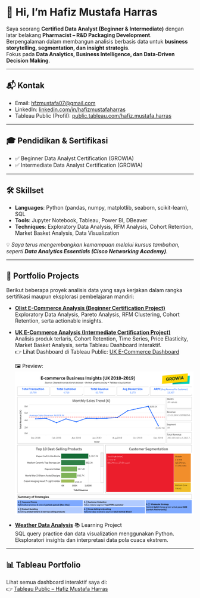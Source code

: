 # 👋 Hi, I’m Hafiz Mustafa Harras  

Saya seorang **Certified Data Analyst (Beginner & Intermediate)** dengan latar belakang **Pharmacist – R&D Packaging Development**.  
Berpengalaman dalam membangun analisis berbasis data untuk **business storytelling, segmentation, dan insight strategis**.  
Fokus pada **Data Analytics, Business Intelligence, dan Data-Driven Decision Making**.  

---

## 📬 Kontak  
- Email: hfzmustafa07@gmail.com  
- LinkedIn: [linkedin.com/in/hafizmustafaharras](https://www.linkedin.com/in/hafiz-mustafa-harras-62914b56)  
- Tableau Public (Profil): [public.tableau.com/hafiz.mustafa.harras](https://public.tableau.com/app/profile/hafiz.mustafa.harras/vizzes)  

---

## 🎓 Pendidikan & Sertifikasi  
- ✅ Beginner Data Analyst Certification (GROWIA)  
- ✅ Intermediate Data Analyst Certification (GROWIA)  

---

## 🛠️ Skillset  
- **Languages**: Python (pandas, numpy, matplotlib, seaborn, scikit-learn), SQL  
- **Tools**: Jupyter Notebook, Tableau, Power BI, DBeaver  
- **Techniques**: Exploratory Data Analysis, RFM Analysis, Cohort Retention, Market Basket Analysis, Data Visualization  

💡 *Saya terus mengembangkan kemampuan melalui kursus tambahan, seperti **Data Analytics Essentials (Cisco Networking Academy)**.*  

---

## 📂 Portfolio Projects  

Berikut beberapa proyek analisis data yang saya kerjakan dalam rangka sertifikasi maupun eksplorasi pembelajaran mandiri:  

- **[Olist E-Commerce Analysis (Beginner Certification Project)](projects/Olist-Sales-Analysis/README.md)**  
  Exploratory Data Analysis, Pareto Analysis, RFM Clustering, Cohort Retention, serta actionable insights.  

- **[UK E-Commerce Analysis (Intermediate Certification Project)](projects/uk-ecommerce-analysis/README.md)**  
  Analisis produk terlaris, Cohort Retention, Time Series, Price Elasticity, Market Basket Analysis, serta Tableau Dashboard interaktif.  
  👉 Lihat Dashboard di Tableau Public: [UK E-Commerce Dashboard](https://public.tableau.com/app/profile/hafiz.mustafa.harras/viz/DashboardIntermediate/Dashboard1)  

  🖼️ Preview:  
  ![UK E-Commerce Dashboard](images/uk-ecommerce-dashboard.png)  

- **[Weather Data Analysis](projects/weather-analysis/README.md)** 📚 Learning Project  
  SQL query practice dan data visualization menggunakan Python. Eksploratori insights dan interpretasi data pola cuaca ekstrem.

---

## 📊 Tableau Portfolio  
Lihat semua dashboard interaktif saya di:  
👉 [Tableau Public – Hafiz Mustafa Harras](https://public.tableau.com/app/profile/hafiz.mustafa.harras/vizzes)  
